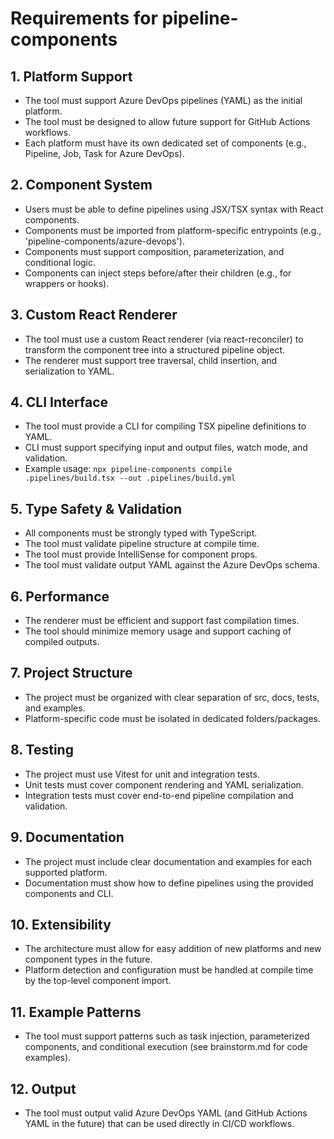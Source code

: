 # Requirements for pipeline-components

## 1. Platform Support
- The tool must support Azure DevOps pipelines (YAML) as the initial platform.
- The tool must be designed to allow future support for GitHub Actions workflows.
- Each platform must have its own dedicated set of components (e.g., Pipeline, Job, Task for Azure DevOps).

## 2. Component System
- Users must be able to define pipelines using JSX/TSX syntax with React components.
- Components must be imported from platform-specific entrypoints (e.g., 'pipeline-components/azure-devops').
- Components must support composition, parameterization, and conditional logic.
- Components can inject steps before/after their children (e.g., for wrappers or hooks).

## 3. Custom React Renderer
- The tool must use a custom React renderer (via react-reconciler) to transform the component tree into a structured pipeline object.
- The renderer must support tree traversal, child insertion, and serialization to YAML.

## 4. CLI Interface
- The tool must provide a CLI for compiling TSX pipeline definitions to YAML.
- CLI must support specifying input and output files, watch mode, and validation.
- Example usage: `npx pipeline-components compile .pipelines/build.tsx --out .pipelines/build.yml`

## 5. Type Safety & Validation
- All components must be strongly typed with TypeScript.
- The tool must validate pipeline structure at compile time.
- The tool must provide IntelliSense for component props.
- The tool must validate output YAML against the Azure DevOps schema.

## 6. Performance
- The renderer must be efficient and support fast compilation times.
- The tool should minimize memory usage and support caching of compiled outputs.

## 7. Project Structure
- The project must be organized with clear separation of src, docs, tests, and examples.
- Platform-specific code must be isolated in dedicated folders/packages.

## 8. Testing
- The project must use Vitest for unit and integration tests.
- Unit tests must cover component rendering and YAML serialization.
- Integration tests must cover end-to-end pipeline compilation and validation.

## 9. Documentation
- The project must include clear documentation and examples for each supported platform.
- Documentation must show how to define pipelines using the provided components and CLI.

## 10. Extensibility
- The architecture must allow for easy addition of new platforms and new component types in the future.
- Platform detection and configuration must be handled at compile time by the top-level component import.

## 11. Example Patterns
- The tool must support patterns such as task injection, parameterized components, and conditional execution (see brainstorm.md for code examples).

## 12. Output
- The tool must output valid Azure DevOps YAML (and GitHub Actions YAML in the future) that can be used directly in CI/CD workflows.
